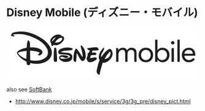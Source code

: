 # Disney Mobile (ディズニー・モバイル) #

![Disney Mobile logo](../img/disney-mobile_logo.png)

also see [SoftBank](../softbank/)

- <http://www.disney.co.jp/mobile/s/service/3g/3g_pre/disney_pict.html>
